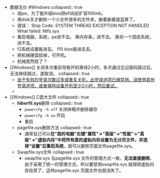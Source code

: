 - 数据无价 #Windows
  collapsed:: true
	- 进pe，为了能升级bios把efi向前扩容100mb。
	- 用disk天才删除一个小文件很多的文件夹，删着删着就蓝屏了。
	- 错误：
	  Stop Code: SYSTEM THREAD EXCEPTION NOT HANDLED 
	  What failed: Ntfs.sys
	- 重启电脑，系统，pe进不去。
	  换内存条，进不去。
	  换另一个固态系统，进不去。
	- f2系统设置能进去。
	  f10 bios能进去去。
	- 把机械硬盘拔掉，可开机。
	- 机械竟然挂了？
- [[Windows]] 关闭多次重启导致开机等待2小时，多次通过忘记密码跳过后，无法继续跳过，遂取消。
  collapsed:: true
	- [由于失败的登录次数过多或重复关机，此登录选项已被禁用。请使用其他登录选项，或者保持设备开机至少2小时，然后重试。](https://blog.csdn.net/weixin_43590796/article/details/112093177)
	-
- [[Windows]] C盘大文件
  collapsed:: true
	- **hiberfil.sys**删除
	  collapsed:: true
		- `powercfg -h off` 关闭休眠并删除缓存
		- `powercfg -h on` 开启
		- 重启
	- pagefile.sys删除方法
	  collapsed:: true
		- 通常自己可以**在"我的电脑"右键"属性"→"高级"→"性能"→"高级"→"虚拟内存"中将所有盘的虚拟内存设置为无分页文件，并选择“设置”后重启系统**，就可以删除页面文件pagefile.sys。
	- Swapfile.sys文件
	  collapsed:: true
		- swapfile.sys 与pagefile.sys 文件的管理方式一致，**无法直接删除**。 由于采用了统一的管理方式，所以要禁用swapfile.sys 就得把虚拟内存给禁了，这样pagefile.sys 页面文件也就消失了。